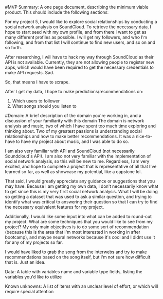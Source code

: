 #MVP Summary:
A one page document, describing the minimum viable product. This should include the following sections:

For my project 5, I would like to explore social relationships by conducting a social network analysis on SoundCloud. To retrieve the necessary data, I hope to start seed with my own profile, and from there I want to get as many different profiles as possible. I will get my followers, and who I'm following, and from that list I will continue to find new users, and so on and so forth.

After researching, I will have to hack my way through SoundCloud as their API is not available. Currently, they are not allowing people to register new apps, which would have been required to get the necessary credentials to make API requests. Sad.

So, that means I have to scrape.

After I get my data, I hope to make predictions/recommendations on:
1. Which users to follower
2. What songs should you listen to


#Domain:
A brief description of the domain you're working in, and a discussion of your familiarity with this domain
The domain is network analysis and music, two of which I have spent too much time exploring and thinking about. Two of my greatest passions is understanding social relationships and how to make better recommendations. It was a nice-to-have to have my project about music, and I was able to do so.

I am also very familiar with API and SoundCloud (not necessarily Soundcloud's API). I am also not very familiar with the implementation of social network analysis, so this will be new to me. Regardless, I am very excited, and hope to complete a project that is representative of all that I've learned so far, as well as showcase my potential, like a capstone lol.

That said, I would greatly appreciate any guidance or suggestions that you may have. Because I am getting my own data, I don't necessarily know what to get since this is my very first social network analysis. What I will be doing so getting a dataset that was used to ask a similar question, and trying to identify what was critical to answering their question so that I can try to find the necessary equivalent features for my project.

Additionally, I would like some input into what can be added to round-out my project. What are some techniques that you would like to see from my project? My only main objectives is to do some sort of recommendation (because this is the area that I'm most interested in working in after bootcamp), and maybe neural networks because it's cool and I didnt use it for any of my projects so far.

I would have liked to grab the song from the interwebs and try to make recommendations based on the song itself, but i'm not sure how difficult that is. Just an idea.

Data: A table with variables name and variable type fields, listing the variables you'd like to utilize


Known unknowns: A list of items with an unclear level of effort, or which will require special attention
